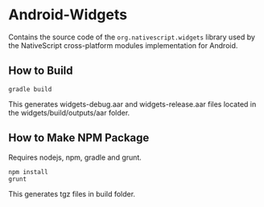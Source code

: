 # Android-Widgets
Contains the source code of the `org.nativescript.widgets` library used by the NativeScript cross-platform modules implementation for Android.

## How to Build
```
gradle build
```

This generates widgets-debug.aar and widgets-release.aar files located in the widgets/build/outputs/aar folder.

## How to Make NPM Package
Requires nodejs, npm, gradle and grunt.
```
npm install
grunt
```

This generates tgz files in build folder.
